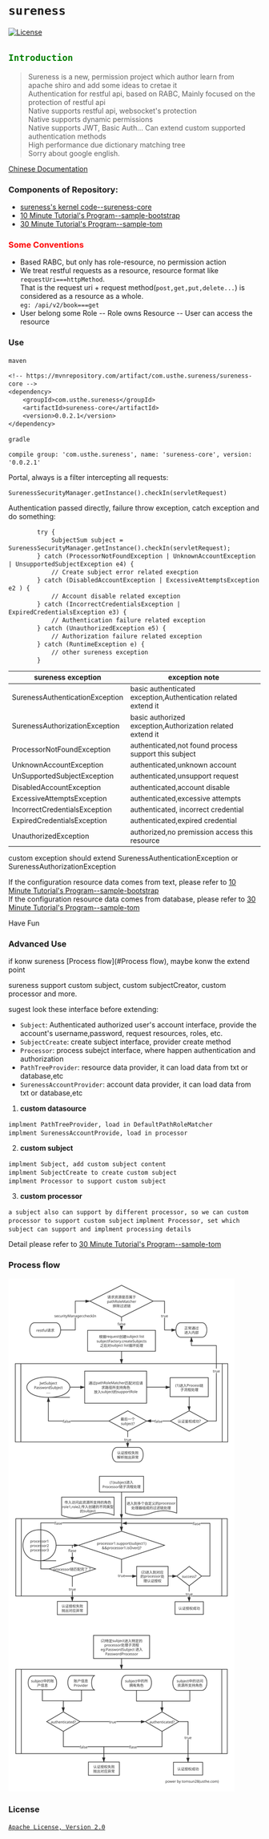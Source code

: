 # `sureness`  

[![License](https://img.shields.io/badge/license-Apache%202-4EB1BA.svg)](https://www.apache.org/licenses/LICENSE-2.0.html)  

## <font color="green">`Introduction`</font>


> Sureness is a new, permission project which author learn from apache shiro and add some ideas to cretae it  
> Authentication for restful api, based on RABC, Mainly focused on the protection of restful api  
> Native supports  restful api, websocket's protection  
> Native supports dynamic permissions  
> Native supports JWT, Basic Auth... Can extend custom supported authentication methods  
> High performance due dictionary matching tree  
> Sorry about google english.   

[Chinese Documentation](README.md)  

### Components of Repository:  
- [sureness's kernel code--sureness-core](core)  
- [10 Minute Tutorial's Program--sample-bootstrap](sample-bootstrap)  
- [30 Minute Tutorial's Program--sample-tom](sample-tom)  

### <font color="red">Some Conventions</font>  

- Based RABC, but only has role-resource, no permission action    
- We treat restful requests as a resource, resource format like `requestUri===httpMethod`.   
  That is the request uri + request method(`post,get,put,delete...`) is considered as a resource as a whole.  
  `eg: /api/v2/book===get`    
- User belong some Role -- Role owns Resource -- User can access the resource  

### Use  

`maven`  
```
<!-- https://mvnrepository.com/artifact/com.usthe.sureness/sureness-core -->
<dependency>
    <groupId>com.usthe.sureness</groupId>
    <artifactId>sureness-core</artifactId>
    <version>0.0.2.1</version>
</dependency>
```

`gradle`  
```
compile group: 'com.usthe.sureness', name: 'sureness-core', version: '0.0.2.1'
```

Portal, always is a filter intercepting all requests:  
```
SurenessSecurityManager.getInstance().checkIn(servletRequest)
```

Authentication passed directly, failure throw exception, catch exception and do something:   

```
        try {
            SubjectSum subject = SurenessSecurityManager.getInstance().checkIn(servletRequest);
        } catch (ProcessorNotFoundException | UnknownAccountException | UnsupportedSubjectException e4) {
            // Create subject error related execption 
        } catch (DisabledAccountException | ExcessiveAttemptsException e2 ) {
            // Account disable related exception
        } catch (IncorrectCredentialsException | ExpiredCredentialsException e3) {
            // Authentication failure related exception
        } catch (UnauthorizedException e5) {
            // Authorization failure related exception
        } catch (RuntimeException e) {
            // other sureness exception
        }
```

sureness exception                              | exception note
---                                                             | ---
SurenessAuthenticationException     |  basic authenticated exception,Authentication related extend it
SurenessAuthorizationException       | basic authorized exception,Authorization related extend it
ProcessorNotFoundException            | authenticated,not found process support this subject
UnknownAccountException                | authenticated,unknown account
UnSupportedSubjectException           | authenticated,unsupport request
DisabledAccountException                  | authenticated,account disable
ExcessiveAttemptsException                | authenticated,excessive attempts
IncorrectCredentialsException             | authenticated, incorrect credential
ExpiredCredentialsException               | authenticated,expired credential
UnauthorizedException                        | authorized,no premission access this resource

custom exception should extend SurenessAuthenticationException or SurenessAuthorizationException  

If the configuration resource data comes from text, please refer to  [10 Minute Tutorial's Program--sample-bootstrap](sample-bootstrap)   
If the configuration resource data comes from database, please refer to  [30 Minute Tutorial's Program--sample-tom](sample-tom)   

Have Fun   


### Advanced Use  

if konw sureness [Process flow](#Process flow), maybe konw the extend point  

sureness support custom subject, custom subjectCreator, custom processor and more.  

sugest look these interface before extending:  

- `Subject`:  Authenticated authorized  user's account interface, provide the account's username,password, request resources, roles, etc.  
- `SubjectCreate`: create subject interface, provider create method   
- `Processor`:  process subejct interface, where happen authentication and authorization 
- `PathTreeProvider`: resource data provider, it can load data from txt or database,etc
- `SurenessAccountProvider`: account data provider, it can load data from txt or database,etc   


1. **custom datasource**  

`implment PathTreeProvider, load in DefaultPathRoleMatcher`   
`implment SurenessAccountProvide, load in processor`  

2. **custom subject**  

`implment Subject, add custom subject content`  
`implment SubjectCreate to create custom subject`  
`implment Processor to support custom subject`    

3. **custom processor**  

`a subject also can support by different processor, so we can custom processor to support custom subject`
`implment Processor, set which subject can support and implment processing details`  

Detail please refer to  [30 Minute Tutorial's Program--sample-tom](sample-tom)   

### Process flow  

![sureness-core](/img/sureness-core.svg)  

### License  
[`Apache License, Version 2.0`](https://www.apache.org/licenses/LICENSE-2.0.html)